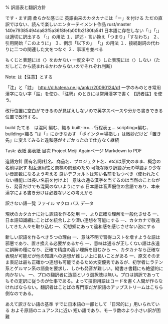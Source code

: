 % 訳語表と翻訳方針


です・ます調
柔らかな感じに
英語由来のカタカナには「ー」を付ける
ただの直訳ではない、読んで楽しいエンターテイメント作品
rust/master 140e79385494da83f5a36f8fefa001b2180fa541
日本語に存在しない「:」「;」は適切に訳出する
「:」の用法
	１、詳述・言い換え「つまり」「すなわち」
	２、引用開始「このように」
	３、例示「以下の」
「;」の用法
	１．接続副詞の代わりに二つの関連した文をつなぐ
	２．事項を並べる

もくじと表題には〈〉をおかない
一度文中で〈〉した表現には〈〉しない（ただしどこから読まれるかわからないのでそれぞれ判断）

Note: は【注意】とする

「注」と「註」　http://d.hatena.ne.jp/apkz/20060124/p1
	一字のみのとき常用漢字にない字「註」を使ひ、「注釈」のときには常用漢字で書く
【訳者註】を使う。

改行位置に空白ができるのが見ばえしないので英字スぺースや分かち書きできる位置で改行する。

build たてる　は混同
	編む、織る
	built-in=...
行程表ェ…
scripting=編む、building=織る
‘’は「」にかきなおす
「ポインタ＝場指し」は微妙だけど「置き先」に変えてみると違和感がすごかったので仕方なく継続

Task:
  表紙
  裏表紙
  目次
  Project Meiji Againページ
  Markdown to PDF

造語方針
	固有名詞(社名、商品名、プロジェクト名、etc)は原文のまま、概念の名前は訳す
		相互運用性と商標の問題のため
	可能な限り訳語が元の単語より少ない音節数になるよう考える
		良いデフォルトは短い名前をもつべき（使われたくない機能には長い名前を付けよ）
	意味の通る漢字を当てるのは当然のことながら、発音だけでも混同のないようにする
		日本語は音声優位の言語であり、本来漢字による書き分けは必要ないとの考えから

訳さない語一覧
	ファイル
	マクロ
	バス
	データ

現状のカタカナに対し訳語を作る効用
	一、より正確な理解を一般化させる
	一、日本語知識網にことばを統合しより深い連想を可能にする
	一、カタカナで敬遠してきた人々を取り込む
	一、幻想郷にあって違和感を感じさせない姿にする

新しい訳語を作るべき５つの理由
	一、意味不明で習得コストを増すような語は邪悪であり、置き換える必要があるから
	一、意味は通るが正しくない語は永遠に誤解の種になり、正確で精度の高い理解を阻むから
	一、カタカナなら正確な表現が可能だが他の知識への連想が難しい上に長いことがある
	一、原文そのまま表記は最も正確かつ連想も可能であるため大変優秀であるが、初学者にラテン系とゲルマン系の語彙を要求し、しかも発音が難しい。縦書き書籍にも絶望的に向かない。
	一、プロの翻訳者に造語という選択肢は無い。プロは誤訳であってもその定訳に従うのが仕事である。よって技術用語はコードを書く人間が作らなければならない。翻訳者はことばの専門家だが訳語のアップストリームはこちら側なのである。

あえて訳さない語の基準
	すでに日本語の一部として「日常的に」用いられている
	およそ原語のニュアンスに近い
	短い語であり、モーラ数のより小さい訳が困難
